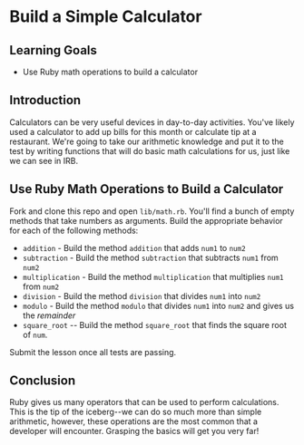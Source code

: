 # Build a Simple Calculator

## Learning Goals

- Use Ruby math operations to build a calculator

## Introduction

Calculators can be very useful devices in day-to-day activities. You've likely
used a calculator to  add up bills for this month or calculate tip at a
restaurant. We're going to take our arithmetic knowledge and put it to the test
by writing functions that will do basic math calculations for us, just like we
can see in IRB.

## Use Ruby Math Operations to Build a Calculator

Fork and clone this repo and open `lib/math.rb`. You'll find a bunch of empty
methods that take numbers as arguments. Build the appropriate behavior for each
of the following methods:
- `addition` - Build the method `addition` that adds `num1` to `num2`
- `subtraction` - Build the method `subtraction` that subtracts `num1` from
  `num2`
- `multiplication` - Build the method `multiplication` that multiplies `num1`
  from `num2`
- `division` - Build the method `division` that divides `num1` into `num2`
- `modulo` - Build the method `modulo` that divides `num1` into `num2` and gives
  us the _remainder_
- `square_root` -- Build the method `square_root` that finds the square root of
  `num`.

Submit the lesson once all tests are passing.

## Conclusion

Ruby gives us many operators that can be used to perform calculations. This is
the tip of the iceberg--we can do so much more than simple arithmetic, however,
these operations are the most common that a developer will encounter. Grasping
the basics will get you very far!